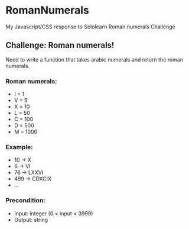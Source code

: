 # RomanNumerals
My Javascript/CSS response to Sololearn Roman numerals Challenge

## Challenge: Roman numerals!

Need to write a function that takes arabic numerals and return the roman numerals.

### Roman numerals:
* I = 1
* V = 5
* X = 10
* L = 50
* C = 100
* D = 500
* M = 1000

### Example:
* 10  -> X
* 6 -> VI
* 76 -> LXXVI
* 499 -> CDXCIX
* ...

### Precondition:
* Input: integer (0 < input < 3999)
* Output: string
